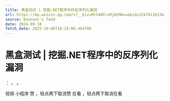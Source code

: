 ```yaml
---
title: 黑盒测试 | 挖掘.NET程序中的反序列化漏洞
url: https://mp.weixin.qq.com/s?__biz=MzI4NTcxMjQ1MA==&mid=2247613013&idx=1&sn=5a900033e5a651e882949308eac88392
source: Doonsec's feed
date: 2024-09-18
fetch_date: 2025-10-06T18:24:08.464780
---
```


# 黑盒测试 | 挖掘.NET程序中的反序列化漏洞

：
，
。

视频
小程序
赞
，轻点两下取消赞
在看
，轻点两下取消在看
